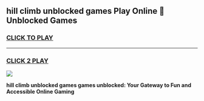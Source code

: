 
## hill climb unblocked games Play Online 👋 Unblocked Games
<h3>
<a href="https://premium.freeplayer.one?title=hill_climb_unblocked_games&ref=19F">CLICK TO PLAY</a></h3>
<hr>

<h3>
<a href="https://premium.freeplayer.one?title=hill_climb_unblocked_games&ref=19F">CLICK 2 PLAY</a>
  
</h3>

<a href="https://premium.freeplayer.one?title=hill_climb_unblocked_games&ref=19F"><img src="https://clearcache.store/games.png"></a>


**hill climb unblocked games games unblocked: Your Gateway to Fun and Accessible Online Gaming**
